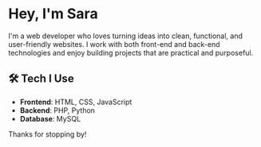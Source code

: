 # Hey, I'm Sara

I'm a web developer who loves turning ideas into clean, functional, and user-friendly websites. I work with both front-end and back-end technologies and enjoy building projects that are practical and purposeful.

## 🛠 Tech I Use  
- **Frontend**: HTML, CSS, JavaScript  
- **Backend**: PHP, Python  
- **Database**: MySQL  

Thanks for stopping by!  
